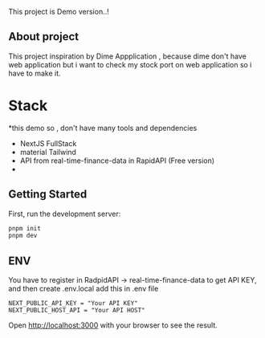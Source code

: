 This project is Demo version..!

## About project
This project inspiration by Dime Appplication , because dime don't have web application but i want to check my stock port on web application so i have to make it.

# Stack
*this demo so , don't have many tools and dependencies
- NextJS FullStack
- material Tailwind
- API from real-time-finance-data in RapidAPI (Free version)
- 
## Getting Started

First, run the development server:

```bash
pnpm init
pnpm dev
```
## ENV 

You have to register in RadpidAPI -> real-time-finance-data to get API KEY,
and then create .env.local add this in .env file
```
NEXT_PUBLIC_API_KEY = "Your API KEY"
NEXT_PUBLIC_HOST_API = "Your API HOST"
```

Open [http://localhost:3000](http://localhost:3000) with your browser to see the result.


